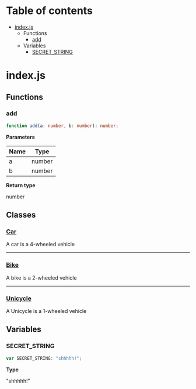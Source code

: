 # Table of contents

* [index.js][SourceFile-0]
    * Functions
        * [add][FunctionDeclaration-0]
    * Variables
        * [SECRET_STRING][VariableDeclaration-0]

# index.js

## Functions

### add

```typescript
function add(a: number, b: number): number;
```

**Parameters**

| Name | Type   |
| ---- | ------ |
| a    | number |
| b    | number |

**Return type**

number

## Classes

### [Car][ClassDeclaration-0]

A car is a 4-wheeled vehicle


----------

### [Bike][ClassDeclaration-2]

A bike is a 2-wheeled vehicle


----------

### [Unicycle][ClassDeclaration-3]

A Unicycle is a 1-wheeled vehicle


## Variables

### SECRET_STRING

```typescript
var SECRET_STRING: "shhhhh!";
```

**Type**

"shhhhh!"

[SourceFile-0]: index.md#indexjs
[FunctionDeclaration-0]: index.md#add
[ClassDeclaration-0]: index/car.md#car
[ClassDeclaration-2]: index/bike.md#bike
[ClassDeclaration-3]: index/unicycle.md#unicycle
[VariableDeclaration-0]: index.md#secret_string